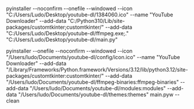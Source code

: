 pyinstaller --noconfirm --onefile --windowed --icon "C:/Users/Ludo/Desktop/youtube-dl/1384060.ico" --name "YouTube Downloader" --add-data "C:/Python310/Lib/site-packages/customtkinter;customtkinter/" --add-data "C:/Users/Ludo/Desktop/youtube-dl/ffmpeg.exe;." "C:/Users/Ludo/Desktop/youtube-dl/main.py"

pyinstaller --onefile --noconfirm --windowed --icon "/Users/ludo/Documents/youtube-dl/config/icon.ico" --name "YouTube Downloader" --add-data "/Library/Frameworks/Python.framework/Versions/3.12/lib/python3.12/site-packages/customtkinter:customtkinter/" --add-data "/Users/ludo/Documents/youtube-dl/ffmpeg-binaries:ffmpeg-binaries" --add-data "/Users/ludo/Documents/youtube-dl/modules:modules" --add-data "/Users/ludo/Documents/youtube-dl/themes:themes" main.pyw --clean